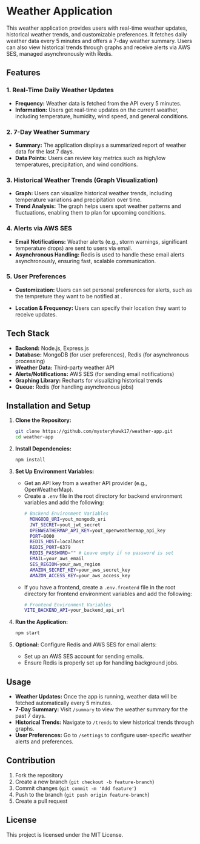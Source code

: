 # Weather Application

This weather application provides users with real-time weather updates, historical weather trends, and customizable preferences. It fetches daily weather data every 5 minutes and offers a 7-day weather summary. Users can also view historical trends through graphs and receive alerts via AWS SES, managed asynchronously with Redis.

## Features

### 1. Real-Time Daily Weather Updates

- **Frequency:** Weather data is fetched from the API every 5 minutes.
- **Information:** Users get real-time updates on the current weather, including temperature, humidity, wind speed, and general conditions.

### 2. 7-Day Weather Summary

- **Summary:** The application displays a summarized report of weather data for the last 7 days.
- **Data Points:** Users can review key metrics such as high/low temperatures, precipitation, and wind conditions.

### 3. Historical Weather Trends (Graph Visualization)

- **Graph:** Users can visualize historical weather trends, including temperature variations and precipitation over time.
- **Trend Analysis:** The graph helps users spot weather patterns and fluctuations, enabling them to plan for upcoming conditions.

### 4. Alerts via AWS SES

- **Email Notifications:** Weather alerts (e.g., storm warnings, significant temperature drops) are sent to users via email.
- **Asynchronous Handling:** Redis is used to handle these email alerts asynchronously, ensuring fast, scalable communication.

### 5. User Preferences

- **Customization:** Users can set personal preferences for alerts, such as the tempreture they want to be notified at .

- **Location & Frequency:** Users can specify their location they want to receive updates.

## Tech Stack

- **Backend:** Node.js, Express.js
- **Database:** MongoDB (for user preferences), Redis (for asynchronous processing)
- **Weather Data:** Third-party weather API
- **Alerts/Notifications:** AWS SES (for sending email notifications)
- **Graphing Library:** Recharts for visualizing historical trends
- **Queue:** Redis (for handling asynchronous jobs)

## Installation and Setup

1. **Clone the Repository:**

   ```bash
   git clone https://github.com/mysteryhawk17/weather-app.git
   cd weather-app
   ```

2. **Install Dependencies:**

   ```bash
   npm install
   ```

3. **Set Up Environment Variables:**

   - Get an API key from a weather API provider (e.g., OpenWeatherMap).
   - Create a `.env` file in the root directory for backend environment variables and add the following:
     ```bash
     # Backend Environment Variables
       MONGODB_URI=yout_mongodb_uri
       JWT_SECRET=yout_jwt_secret
       OPENWEATHERMAP_API_KEY=yout_openweathermap_api_key
       PORT=8000
       REDIS_HOST=localhost
       REDIS_PORT=6379
       REDIS_PASSWORD="" # Leave empty if no password is set
       EMAIL=your_aws_email
       SES_REGION=your_aws_region
       AMAZON_SECRET_KEY=your_aws_secret_key
       AMAZON_ACCESS_KEY=your_aws_access_key
     ```
   - If you have a frontend, create a `.env.frontend` file in the root directory for frontend environment variables and add the following:
     ```bash
     # Frontend Environment Variables
     VITE_BACKEND_API=your_backend_api_url
     ```

4. **Run the Application:**

   ```bash
   npm start
   ```

5. **Optional:** Configure Redis and AWS SES for email alerts:
   - Set up an AWS SES account for sending emails.
   - Ensure Redis is properly set up for handling background jobs.

## Usage

- **Weather Updates:** Once the app is running, weather data will be fetched automatically every 5 minutes.
- **7-Day Summary:** Visit `/summary` to view the weather summary for the past 7 days.
- **Historical Trends:** Navigate to `/trends` to view historical trends through graphs.
- **User Preferences:** Go to `/settings` to configure user-specific weather alerts and preferences.

## Contribution

1. Fork the repository
2. Create a new branch (`git checkout -b feature-branch`)
3. Commit changes (`git commit -m 'Add feature'`)
4. Push to the branch (`git push origin feature-branch`)
5. Create a pull request

## License

This project is licensed under the MIT License.
